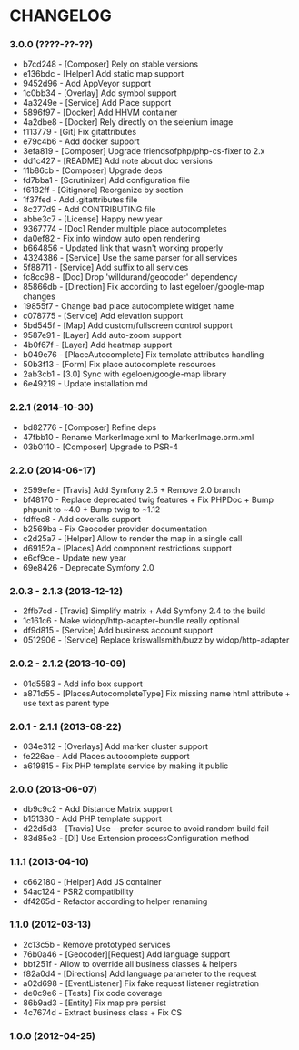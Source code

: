 # CHANGELOG

### 3.0.0 (????-??-??)

 * b7cd248 - [Composer] Rely on stable versions
 * e136bdc - [Helper] Add static map support 
 * 9452d96 - Add AppVeyor support
 * 1c0bb34 - [Overlay] Add symbol support
 * 4a3249e - [Service] Add Place support
 * 5896f97 - [Docker] Add HHVM container
 * 4a2dbe8 - [Docker] Rely directly on the selenium image
 * f113779 - [Git] Fix gitattributes
 * e79c4b6 - Add docker support
 * 3efa819 - [Composer] Upgrade friendsofphp/php-cs-fixer to 2.x
 * dd1c427 - [README] Add note about doc versions
 * 11b86cb - [Composer] Upgrade deps
 * fd7bba1 - [Scrutinizer] Add configuration file
 * f6182ff - [Gitignore] Reorganize by section
 * 1f37fed - Add .gitattributes file
 * 8c277d9 - Add CONTRIBUTING file
 * abbe3c7 - [License] Happy new year
 * 9367774 - [Doc] Render multiple place autocompletes
 * da0ef82 - Fix info window auto open rendering
 * b664856 - Updated link that wasn't working properly
 * 4324386 - [Service] Use the same parser for all services
 * 5f88711 - [Service] Add suffix to all services
 * fc8cc98 - [Doc] Drop 'willdurand/geocoder' dependency
 * 85866db - [Direction] Fix according to last egeloen/google-map changes
 * 19855f7 - Change bad place autocomplete widget name
 * c078775 - [Service] Add elevation support
 * 5bd545f - [Map] Add custom/fullscreen control support
 * 9587e91 - [Layer] Add auto-zoom support
 * 4b0f67f - [Layer] Add heatmap support
 * b049e76 - [PlaceAutocomplete] Fix template attributes handling
 * 50b3f13 - [Form] Fix place autocomplete resources
 * 2ab3cb1 - [3.0] Sync with egeloen/google-map library
 * 6e49219 - Update installation.md
 
### 2.2.1 (2014-10-30)

 * bd82776 - [Composer] Refine deps
 * 47fbb10 - Rename MarkerImage.xml to MarkerImage.orm.xml
 * 03b0110 - [Composer] Upgrade to PSR-4

### 2.2.0 (2014-06-17)

 * 2599efe - [Travis] Add Symfony 2.5 + Remove 2.0 branch
 * bf48170 - Replace deprecated twig features + Fix PHPDoc + Bump phpunit to ~4.0 + Bump twig to ~1.12
 * fdffec8 - Add coveralls support
 * b2569ba - Fix Geocoder provider documentation
 * c2d25a7 - [Helper] Allow to render the map in a single call
 * d69152a - [Places] Add component restrictions support
 * e6cf9ce - Update new year
 * 69e8426 - Deprecate Symfony 2.0

### 2.0.3 - 2.1.3 (2013-12-12)

 * 2ffb7cd - [Travis] Simplify matrix + Add Symfony 2.4 to the build
 * 1c161c6 - Make widop/http-adapter-bundle really optional
 * df9d815 - [Service] Add business account support
 * 0512906 - [Service] Replace kriswallsmith/buzz by widop/http-adapter

### 2.0.2 - 2.1.2 (2013-10-09)

 * 01d5583 - Add info box support
 * a871d55 - [PlacesAutocompleteType] Fix missing name html attribute + use text as parent type

### 2.0.1 - 2.1.1 (2013-08-22)

 * 034e312 - [Overlays] Add marker cluster support
 * fe226ae - Add Places autocomplete support
 * a619815 - Fix PHP template service by making it public

### 2.0.0 (2013-06-07)

 * db9c9c2 - Add Distance Matrix support
 * b151380 - Add PHP template support
 * d22d5d3 - [Travis] Use --prefer-source to avoid random build fail
 * 83d85e3 - [DI] Use Extension processConfiguration method

### 1.1.1 (2013-04-10)

 * c662180 - [Helper] Add JS container
 * 54ac124 - PSR2 compatibility
 * df4265d - Refactor according to helper renaming

### 1.1.0 (2012-03-13)

 * 2c13c5b - Remove prototyped services
 * 76b0a46 - [Geocoder][Request] Add language support
 * bbf251f - Allow to override all business classes & helpers
 * f82a0d4 - [Directions] Add language parameter to the request
 * a02d698 - [EventListener] Fix fake request listener registration
 * de0c9e6 - [Tests] Fix code coverage
 * 86b9ad3 - [Entity] Fix map pre persist
 * 4c7674d - Extract business class + Fix CS

### 1.0.0 (2012-04-25)
